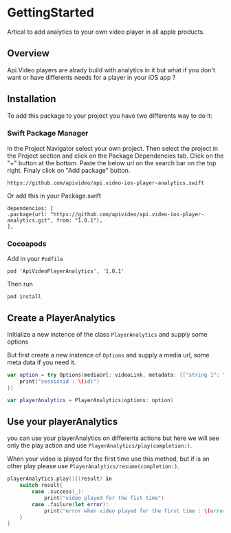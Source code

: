 # GettingStarted

Artical to add analytics to your own video player in all apple products.

## Overview

Api.Video players are alrady build with analytics in it but what if you don't want or have differents needs for a player in your iOS app ?

## Installation

To add this package to your project you have two differents way to do it:

### Swift Package Manager

In the Project Navigator select your own project. Then select the project in the Project section and click on the Package Dependencies tab. Click on the "+" button at the bottom. Paste the below url on the search bar on the top right. Finaly click on "Add package" button.
```
https://github.com/apivideo/api.video-ios-player-analytics.swift
```
Or add this in your Package.swift
```
dependencies: [
.package(url: "https://github.com/apivideo/api.video-ios-player-analytics.git", from: "1.0.1"),
],
```
### Cocoapods
Add in your `Podfile`
```
pod 'ApiVideoPlayerAnalytics', '1.0.1'
```

Then run 
```
pod install
```

## Create a PlayerAnalytics

Initialize a new instence of the class ``PlayerAnalytics`` and supply some options 

But first create a new instence of ``Options`` and supply a media url, some meta data if you need it.

```swift
var option = try Options(mediaUrl: videoLink, metadata: [["string 1": "String 2"], ["string 3": "String 4"]], onSessionIdReceived: {(id) in
    print("sessionid : \(id)")
})
```

```swift
var playerAnalytics = PlayerAnalytics(options: option)
```

## Use your playerAnalytics

you can use your playerAnalytics on differents actions but here we will see only the play action and use ``PlayerAnalytics/play(completion:)``.

When your video is played for the first time use this method, but if is an other play please use ``PlayerAnalytics/resume(completion:)``.

```swift
playerAnalytics.play(){(result) in
    switch result{
        case .success(_):
            print("video played for the fist time")
        case .failure(let error):
            print("error when video played for the first time : \(error)")
    }
}
```

